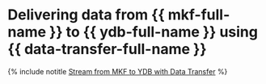 # Delivering data from {{ mkf-full-name }} to {{ ydb-full-name }} using {{ data-transfer-full-name }}

{% include notitle [Stream from MKF to YDB with Data Transfer](../../_tutorials/dataplatform/data-transfer-mkf-ydb.md) %}
